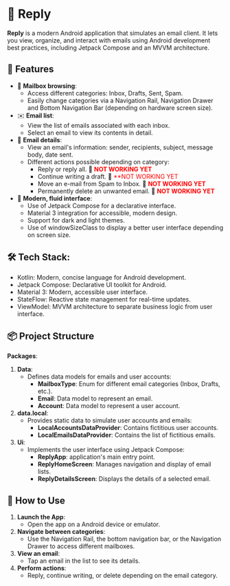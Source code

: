 # 📧 **Reply**
**Reply** is a modern Android application that simulates an email client. It lets you view, organize, and interact with emails using Android development best practices, including Jetpack Compose and an MVVM architecture.

## 🚀 **Features**
   - 📂 **Mailbox browsing**:
      - Access different categories: Inbox, Drafts, Sent, Spam.
      - Easily change categories via a Navigation Rail, Navigation Drawer and Bottom Navigation Bar (depending on hardware screen size).
   - ✉️ **Email list**:
      - View the list of emails associated with each inbox.
      - Select an email to view its contents in detail.
   - 📜 **Email details**:
      - View an email's information: sender, recipients, subject, message body, date sent.
      - Different actions possible depending on category:
         - Reply or reply all.  🔴 <span style="color: red;">**NOT WORKING YET**</span>
         - Continue writing a draft. 🔴 <span style="color: red;">**NOT WORKING YET</span>
         - Move an e-mail from Spam to Inbox. 🔴 <span style="color: red;">**NOT WORKING YET**</span>
         - Permanently delete an unwanted email. 🔴 <span style="color: red;">**NOT WORKING YET**</span>
   - 🎨 **Modern, fluid interface**:
      - Use of Jetpack Compose for a declarative interface.
      - Material 3 integration for accessible, modern design.
      - Support for dark and light themes.
      - Use of windowSizeClass to display a better user interface depending on screen size.

## 🛠️ **Tech Stack**:
   - Kotlin: Modern, concise language for Android development.
   - Jetpack Compose: Declarative UI toolkit for Android.
   - Material 3: Modern, accessible user interface.
   - StateFlow: Reactive state management for real-time updates.
   - ViewModel: MVVM architecture to separate business logic from user interface.

## 📦 **Project Structure**
**Packages**:
1. **Data**:
   - Defines data models for emails and user accounts:
      - **MailboxType**: Enum for different email categories (Inbox, Drafts, etc.).
      - **Email**: Data model to represent an email.
      - **Account**: Data model to represent a user account.
2. **data.local**:
   - Provides static data to simulate user accounts and emails:
      - **LocalAccountsDataProvider**: Contains fictitious user accounts.
      - **LocalEmailsDataProvider**: Contains the list of fictitious emails.
3. **Ui**:
   - Implements the user interface using Jetpack Compose:
      - **ReplyApp**: application's main entry point.
      - **ReplyHomeScreen**: Manages navigation and display of email lists.
      - **ReplyDetailsScreen**: Displays the details of a selected email.

## 🚀 **How to Use**
1. **Launch the App**:
   - Open the app on a Android device or emulator.
2. **Navigate between categories**:
   - Use the Navigation Rail, the bottom navigation bar, or the Navigation Drawer to access different mailboxes.
3. **View an email**:
   - Tap an email in the list to see its details.
4. **Perform actions**:
   - Reply, continue writing, or delete depending on the email category.